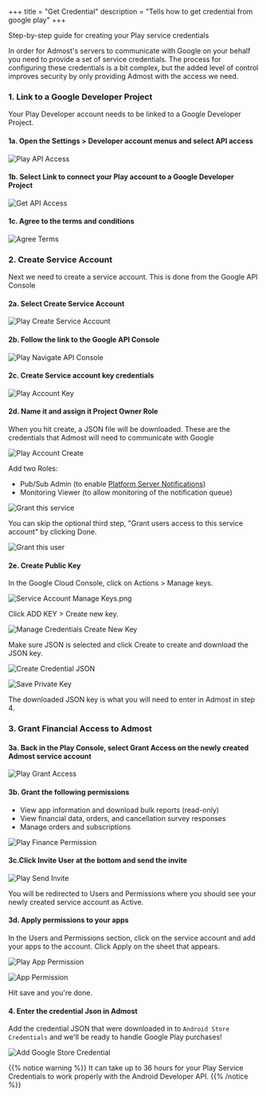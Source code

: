 +++
title = "Get Credential"
description = "Tells how to get credential from google play"
+++

Step-by-step guide for creating your Play service credentials

In order for Admost's servers to communicate with Google on your behalf you need to provide a set of service credentials. The process for configuring these credentials is a bit complex, but the added level of control improves security by only providing Admost with the access we need.

### 1. Link to a Google Developer Project

Your Play Developer account needs to be linked to a Google Developer Project.

#### 1a. Open the Settings > Developer account menus and select API access

![Play API Access](/amrapi/images/google_developer_api_access.png?classes=shadow&width=20pc)

#### 1b. Select Link to connect your Play account to a Google Developer Project

![Get API Access](/amrapi/images/google_developer_get_api_access.png?classes=shadow&width=20pc)

#### 1c. Agree to the terms and conditions

![Agree Terms](/amrapi/images/google_developer_agree_terms.png?classes=shadow&width=20pc)

### 2. Create Service Account

Next we need to create a service account. This is done from the Google API Console

#### 2a. Select Create Service Account

![Play Create Service Account](/amrapi/images/google_play_service_accounts.png?classes=shadow&width=700px)

#### 2b. Follow the link to the Google API Console

![Play Navigate API Console](/amrapi/images/google_play_create_new_service_account.png?classes=shadow&width=700px)

#### 2c. Create Service account key credentials

![Play Account Key](/amrapi/images/google-play-account-key-credential.png?chasses=shadow&width=700px)

#### 2d. Name it and assign it Project Owner Role

When you hit create, a JSON file will be downloaded. These are the credentials that Admost will need to communicate with Google

![Play Account Create](/amrapi/images/google_play_account_details2.png?chasses=shadow&width=40pc&height=40pc)

Add two Roles:

* Pub/Sub Admin (to enable [Platform Server Notifications](https://admost.github.io/amrapi/subscription/google/realtime-notification/))
* Monitoring Viewer (to allow monitoring of the notification queue)

![Grant this service](/amrapi/images/google-play-grant-service-account-project.png?chasses=shadow&width=40pc&height=40pc)

You can skip the optional third step, "Grant users access to this service account" by clicking Done.

![Grant this user](/amrapi/images/google-play-grant-this-user-service-account.png?chasses=shadow&width=40pc&height=40pc)

#### 2e. Create Public Key

In the Google Cloud Console, click on Actions > Manage keys.

![Service Account Manage Keys.png](/amrapi/images/google-play-service-account-manage-keys.png?chasses=shadow)

Click ADD KEY > Create new key.

![Manage Credentials Create New Key](/amrapi/images/google-play-service-credentials-create-new-key.png?chasses=shadow)

Make sure JSON is selected and click Create to create and download the JSON key.

![Create Credential JSON](/amrapi/images/google-credential-json-create.png?chasses=shadow)

![Save Private Key](/amrapi/images/google-private-key-saved-to-your-pc.png?chasses=shadow&width=40pc)

The downloaded JSON key is what you will need to enter in Admost in step 4.
### 3. Grant Financial Access to Admost
#### 3a. Back in the Play Console, select Grant Access on the newly created Admost service account

![Play Grant Access](/amrapi/images/google_play_grant_access.png?chasses=shadow&width=700px)

#### 3b. Grant the following permissions

* View app information and download bulk reports (read-only)
* View financial data, orders, and cancellation survey responses
* Manage orders and subscriptions

![Play Finance Permission](/amrapi/images/google_play_access_permissions.png?chasses=shadow)

#### 3c.Click Invite User at the bottom and send the invite

![Play Send Invite](/amrapi/images/google_play_send_invite.png?chasses=shadow&width=700px)

You will be redirected to Users and Permissions where you should see your newly created service account as Active.

#### 3d. Apply permissions to your apps

In the Users and Permissions section, click on the service account and add your apps to the account. Click Apply on the sheet that appears.

![Play App Permission](/amrapi/images/google_play_app_permission.png?chasses=shadow)

![App Permission](/amrapi/images/google_play_permission_for_app2.png?chasses=shadow&width=700px)


Hit save and you're done. 

#### 4. Enter the credential Json in Admost

Add the credential JSON that were downloaded in to `Android Store Credentials` and we'll be ready to handle Google Play purchases!

![Add Google Store Credential](/amrapi/images/google-subscription-credential.png?chasses=shadow&width=20pc)

{{% notice warning %}}
It can take up to 36 hours for your Play Service Credentials to work properly with the Android Developer API.
{{% /notice %}}